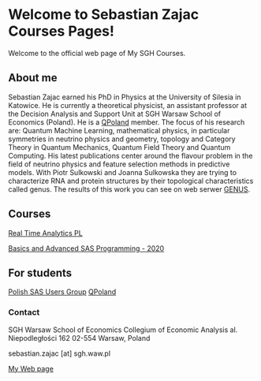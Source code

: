 # Welcome to Sebastian Zajac Courses Pages!

Welcome to the official web page of My SGH Courses.

## About me

Sebastian Zajac earned his PhD in Physics at the University of Silesia in Katowice. He is currently a theoretical physicist, an assistant professor at the Decision Analysis and Support Unit at SGH Warsaw School of Economics (Poland). He is a [QPoland](https://qworld.net/qpoland/) member. The focus of his research are: Quantum Machine Learning, mathematical physics, in particular symmetries in neutrino physics and geometry, topology and Category Theory in Quantum Mechanics, Quantum Field Theory and Quantum Computing. His latest publications center around the flavour problem in the field of neutrino physics and feature selection methods in predictive models. With Piotr Sulkowski and Joanna Sulkowska they are trying to characterize RNA and protein structures by their topological characteristics called genus. The results of this work you can see on web serwer [GENUS](http://genus.fuw.edu.pl).


## Courses

[Real Time Analytics PL](https://sebkaz-teaching.github.io/RealTime/)

[Basics and Advanced SAS Programming - 2020](https://sebkaz-teaching.github.io/ProgramowanieSAS/index.html)

## For students

[Polish SAS Users Group](http://polsug.com/PolSUG_intro.pdf)
[QPoland](https://qworld.net/qpoland/)

### Contact

SGH Warsaw School of Economics 
Collegium of Economic Analysis 
al. Niepodległości 162 
02-554 Warsaw, Poland 

sebastian.zajac [at] sgh.waw.pl

[My Web page](https://sebastianzajac.pl)

